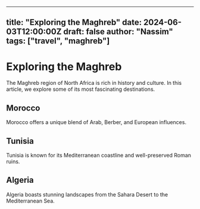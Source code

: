 
---
title: "Exploring the Maghreb"
date: 2024-06-03T12:00:00Z
draft: false
author: "Nassim"
tags: ["travel", "maghreb"]
---

# Exploring the Maghreb

The Maghreb region of North Africa is rich in history and culture. In this article, we explore some of its most fascinating destinations.

## Morocco

Morocco offers a unique blend of Arab, Berber, and European influences.

## Tunisia

Tunisia is known for its Mediterranean coastline and well-preserved Roman ruins.

## Algeria

Algeria boasts stunning landscapes from the Sahara Desert to the Mediterranean Sea.